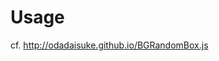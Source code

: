 # Usage

cf. <a href="http://odadaisuke.github.io/BGRandomBox.js" target="_blank">http://odadaisuke.github.io/BGRandomBox.js</a>
